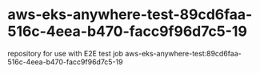 # aws-eks-anywhere-test-89cd6faa-516c-4eea-b470-facc9f96d7c5-19
repository for use with E2E test job aws-eks-anywhere-test:89cd6faa-516c-4eea-b470-facc9f96d7c5-19
